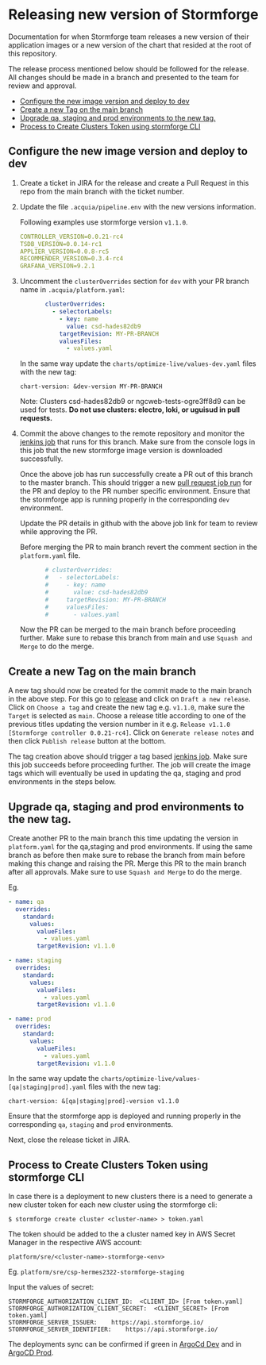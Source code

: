 # Releasing new version of Stormforge

Documentation for when Stormforge team releases a new version of their application images
or a new version of the chart that resided at the root of this repository.

The release process mentioned below should be followed for the release.
All changes should be made in a branch and presented to the team for review and approval.


  - [Configure the new image version and deploy to dev](#configure-the-new-image-version-and-deploy-to-dev)
  - [Create a new Tag on the main branch](#create-a-new-tag-on-the-main-branch)
  - [Upgrade qa, staging and prod environments to the new tag.](#upgrade-qa-staging-and-prod-environments-to-the-new-tag)
  - [Process to Create Clusters Token using stormforge CLI](#process-to-create-clusters-token-using-stormforge-cli)


## Configure the new image version and deploy to dev

1. Create a ticket in JIRA for the release and create a Pull Request
   in this repo from the main branch with the ticket number.

2. Update the file `.acquia/pipeline.env` with the new versions information.
   
   Following examples use stormforge version `v1.1.0`.
   ```yaml
   CONTROLLER_VERSION=0.0.21-rc4
   TSDB_VERSION=0.0.14-rc1
   APPLIER_VERSION=0.0.8-rc5
   RECOMMENDER_VERSION=0.3.4-rc4
   GRAFANA_VERSION=9.2.1
   ```

3. Uncomment the `clusterOverrides` section for `dev` with your PR branch name in `.acquia/platform.yaml`:

   ```yaml
          clusterOverrides:
            - selectorLabels:
              - key: name
                value: csd-hades82db9
              targetRevision: MY-PR-BRANCH
              valuesFiles:
                - values.yaml
   ```
   
   In the same way update the `charts/optimize-live/values-dev.yaml`
   files with the new tag:
      
   ```                                                                                                                                                              
   chart-version: &dev-version MY-PR-BRANCH
   ```
   
   Note: Clusters csd-hades82db9 or ngcweb-tests-ogre3ff8d9 can be used for tests.
   **Do not use clusters: electro, loki, or uguisud in pull requests.**
   
4. Commit the above changes to the remote repository and monitor the [jenkins job](https://core.cloudbees.ais.acquia.io/devops-pipeline-2-jenkins/job/DEVOPS-sre-stormforge-PIPELINE)
   that runs for this branch. Make sure from the console logs in this job that the new stormforge image
   version is downloaded successfully.
   
   Once the above job has run successfully create a PR out of this branch to the master branch. This 
   should trigger a new [pull request job run](https://core.cloudbees.ais.acquia.io/devops-pipeline-2-jenkins/job/DEVOPS-sre-stormforge-PIPELINE/view/change-requests/) 
   for the PR and deploy to the PR number specific environment. Ensure that the stormforge app is running properly in the corresponding `dev` environment. 

   Update the PR details in github with the above job link for team to review while approving the PR.
   
   Before merging the PR to main branch revert the comment section in the `platform.yaml` file.

   ```yaml
          # clusterOverrides:
          #   - selectorLabels:
          #     - key: name
          #       value: csd-hades82db9
          #     targetRevision: MY-PR-BRANCH
          #     valuesFiles:
          #       - values.yaml
   ```

   Now the PR can be merged to the main branch before proceeding further. Make sure to rebase this branch from main and use 
   `Squash and Merge` to do the merge.

## Create a new Tag on the main branch

A new tag should now be created for the commit made to the main branch in the above step. For this
go to [release](https://github.com/acquia/sre-stormforge/releases) and click on `Draft a new release`.
Click on `Choose a tag` and create the new tag e.g. `v1.1.0`, make sure the `Target` is selected as 
`main`. Choose a release title according to one of the previous titles updating the version number
in it e.g. `Release v1.1.0 [Stormforge controller 0.0.21-rc4]`. Click on `Generate release notes` and then click `Publish release` button
at the bottom.

The tag creation above should trigger a tag based [jenkins job](https://core.cloudbees.ais.acquia.io/devops-pipeline-2-jenkins/job/DEVOPS-sre-stormforge-PIPELINE/view/tags/). 
Make sure this job succeeds before proceeding further. The job will create the image tags which will
eventually be used in updating the qa, staging and prod environments in the steps below.

## Upgrade qa, staging and prod environments to the new tag.

Create another PR to the main branch this time updating the version in `platform.yaml` for the qa,staging and prod environments. If
using the same branch as before then make sure to rebase the branch from main before making this change and raising the
PR. Merge this PR to the main branch after all approvals. Make sure to use `Squash and Merge` to do the merge.

Eg.

   ```yaml
   - name: qa
     overrides:
       standard:
         values:
           valueFiles:
             - values.yaml
           targetRevision: v1.1.0
   ```

   ```yaml
   - name: staging
     overrides:
       standard:
         values:
           valueFiles:
             - values.yaml
           targetRevision: v1.1.0
   ```   

   ```yaml
   - name: prod
     overrides:
       standard:
         values:
           valueFiles:
             - values.yaml
           targetRevision: v1.1.0
   ```

In the same way update the `charts/optimize-live/values-[qa|staging|prod].yaml` files with the new tag:

   ```
   chart-version: &[qa|staging|prod]-version v1.1.0 

   ```

Ensure that the stormforge app is deployed and running properly in the corresponding `qa`, `staging` and `prod` environments. 

Next, close the release ticket in JIRA.

## Process to Create Clusters Token using stormforge CLI

In case there is a deployment to new clusters there is a need to
generate a new cluster token for each new cluster using the stormforge cli:

   ```
   $ stormforge create cluster <cluster-name> > token.yaml
   ```

The token should be added to the a cluster named key in AWS Secret Manager
in the respective AWS account:
    
   ```
   platform/sre/<cluster-name>-stormforge-<env>
   ```

Eg. `platform/sre/csp-hermes2322-stormforge-staging`


Input the values of secret:

   ```
   STORMFORGE_AUTHORIZATION_CLIENT_ID:	<CLIENT_ID> [From token.yaml]
   STORMFORGE_AUTHORIZATION_CLIENT_SECRET:	<CLIENT_SECRET> [From token.yaml]
   STORMFORGE_SERVER_ISSUER:	https://api.stormforge.io/
   STORMFORGE_SERVER_IDENTIFIER:	https://api.stormforge.io/
   ```

The deployments sync can be confirmed if green in 
[ArgoCd Dev](https://argocd.dev.cloudservices.acquia.io/applications/?labels=app%253Dstormforge)
and in [ArgoCD Prod](https://argocd.cloudservices.acquia.io/applications/?labels=app%253Dstormforge).
